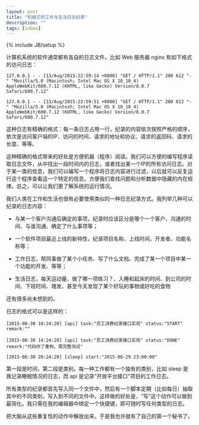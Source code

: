 ```yaml
---
layout: post
title: "机械式的工作与生活日志纪录"
description: ""
tags: [inbox]
---
```

{% include JB/setup %}

计算机系统的软件通常都有各自的日志文件。比如 Web 服务器 nginx 有如下格式的访问日志：

```
127.0.0.1 - - [13/Aug/2015:22:59:14 +0800] "GET / HTTP/1.1" 200 612 "-" "Mozilla/5.0 (Macintosh; Intel Mac OS X 10_10_4) AppleWebKit/600.7.12 (KHTML, like Gecko) Version/8.0.7 Safari/600.7.12"
```
```
127.0.0.1 - - [13/Aug/2015:22:59:51 +0800] "GET / HTTP/1.1" 200 612 "-" "Mozilla/5.0 (Macintosh; Intel Mac OS X 10_10_4) AppleWebKit/600.7.12 (KHTML, like Gecko) Version/8.0.7 Safari/600.7.12"
```



这种日志有精确的格式：每一条日志占用一行，纪录的内容依次按照严格的顺序，依次是访问客户端的IP、访问的时间、请求的地址和协议、请求的返回码、请求的长度、等等。

这种精确的格式带来的好处是方便机器（程序）阅读。我们可以方便的编写程序读取日志文件，从中找出一段时间内的日志，或者找出某一个IP的所有访问日志。对于某一类的信息，我们可以编写一个程序将日志内容进行过滤，以后就可以反复运行这个程序查看这一个特定的信息。方便我们查找问题和分析数据中隐藏的内在规律。总之，可以让我们更了解系统的运行情况。

我们人类在工作和生活也很有必要使用类似的一种日志纪录方式。我列举几种可以纪录的日志内容：

- 与某一个客户沟通后确定的事项，纪录时应该区分是哪个一个客户、沟通的时间、与谁沟通、确定了什么事项等；

- 一个软件项目最近上线的新特性，纪录项目名称、上线时间、开发者、功能名称等；

- 工作日志，帮同事做了某个小任务、写了什么文档、完成了某一个项目中某一个功能的开发、等等；

- 生活日志，每天运动量、做了哪一项练习？、入睡和起床的时间、到公司的时间、下班时间、理发、甚至今天发现了某个好玩的事物或好吃的食物

还有很多尚未想到的。

日志的格式可以是这样的：

```
[2015-08-30 10:24:20] [api] task:"员工消费纪录接口实现" status:"START" remark:""
```
```
[2015-08-30 14:24:20] [api] task:"员工消费纪录接口实现" status:"DONE" remark:"代码作了重构，需完整测试"
```
```
[2015-08-30 20:24:20] [sleep] start:"2015-08-29 23:00:00"
```

第一段是时间，第二段是类别。每一种工作都有一个独有的类别，比如 sleep 是我记录睡眠情况的日志，而 api 是记录"开放平台接口"项目的工作日志。

所有类型的纪录都首先写入同一个文件中，然后有一个脚本定期（比如每日）抽取其中的不同类别，写入到不同的文件中。这样做的好处是，“写”这个动作可以做到最简化。我只需在我的编辑器中绑定一个快捷键，即可随时写任何类型的日志。

把大脑从这些重复性的动作中解放出来。于是我也许就有了自己的第一个秘书了。
